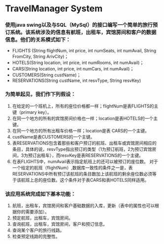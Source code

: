 # TravelManager System
### 使用java swing以及与SQL（MySql）的接口编写一个简单的旅行预订系统。该系统涉及的信息有航班，出租车，宾馆房间和客户的数据信息。他们的关系模式如下：
- FLIGHTS (String flightNum, int price, int numSeats, int numAvail, String FromCity, String ArivCity)；
- HOTELS(String location, int price, int numRooms, int numAvail)；
- CARS(String location, int price, int numCars, int numAvail)；
- CUSTOMERS(String custName)；
- RESERVATIONS(String custName, int resvType, String resvKey) 
### 为简单起见，我们作下列假设：
1. 在给定的一个班机上，所有的座位价格都一样；flightNum是表FLIGHTS的主键（primary key）。
2. 在同一个地方的所有的宾馆房间价格也一样；location是表HOTELS的一个主键。
3. 在同一个地方的所有出租车价格一样；location是表 CARS的一个主键。
4. custName是表CUSTOMERS的一个主键。
5. 表RESERVATIONS包含着那些和客户预订的航班、出租车或宾馆房间相应的条目，具体的说，resvType指出预订的类型（1为预订航班，2为预订宾馆房间，3为预订出租车），而resvKey是表RESERVATIONS的一个主键。
6. 在表FLIGHTS中，numAvail表示指定航班上的还可以被预订的座位数。
对于一个给定的航班（flightNum）,数据库一致性的条件之一是，表RESERVATIONS中所有预订该航班的条目数加上该航班的剩余座位数必须等于该航班上总的座位数。这个条件对于表CARS和表HOTELS同样适用。

### 该应用系统完成如下基本功能：
1. 航班，出租车，宾馆房间和客户基础数据的入库，更新（表中的属性也可以根据你的需要添加）。
2. 预定航班，出租车，宾馆房间。
3. 查询航班，出租车，宾馆房间，客户和预订信息。
4. 查询某个客户的旅行线路。
5. 检查预定线路的完整性。
